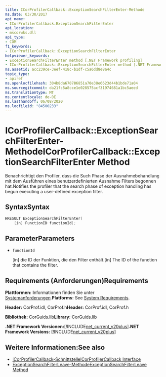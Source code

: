 ```yaml
---
title: ICorProfilerCallback::ExceptionSearchFilterEnter-Methode
ms.date: 03/30/2017
api_name:
- ICorProfilerCallback.ExceptionSearchFilterEnter
api_location:
- mscorwks.dll
api_type:
- COM
f1_keywords:
- ICorProfilerCallback::ExceptionSearchFilterEnter
helpviewer_keywords:
- ExceptionSearchFilterEnter method [.NET Framework profiling]
- ICorProfilerCallback::ExceptionSearchFilterEnter method [.NET Framework profiling]
ms.assetid: acc239ce-3eef-418c-b1df-c5a6dd8e8a4c
topic_type:
- apiref
ms.openlocfilehash: 304b8da670786851a70e38e6623d44b1bde71a04
ms.sourcegitcommit: da21fc5a8cce1e028575acf31974681a1bc5aeed
ms.translationtype: MT
ms.contentlocale: de-DE
ms.lasthandoff: 06/08/2020
ms.locfileid: "84500233"
---
```

# <a name="icorprofilercallbackexceptionsearchfilterenter-method"></a><span data-ttu-id="7690b-102">ICorProfilerCallback::ExceptionSearchFilterEnter-Methode</span><span class="sxs-lookup"><span data-stu-id="7690b-102">ICorProfilerCallback::ExceptionSearchFilterEnter Method</span></span>
<span data-ttu-id="7690b-103">Benachrichtigt den Profiler, dass die Such Phase der Ausnahmebehandlung mit dem Ausführen eines benutzerdefinierten Ausnahme Filters begonnen hat.</span><span class="sxs-lookup"><span data-stu-id="7690b-103">Notifies the profiler that the search phase of exception handling has begun executing a user-defined exception filter.</span></span>  
  
## <a name="syntax"></a><span data-ttu-id="7690b-104">Syntax</span><span class="sxs-lookup"><span data-stu-id="7690b-104">Syntax</span></span>  
  
```cpp  
HRESULT ExceptionSearchFilterEnter(  
    [in] FunctionID functionId);  
```  
  
## <a name="parameters"></a><span data-ttu-id="7690b-105">Parameter</span><span class="sxs-lookup"><span data-stu-id="7690b-105">Parameters</span></span>

- `functionId`

  <span data-ttu-id="7690b-106">\[in] die ID der Funktion, die den Filter enthält.</span><span class="sxs-lookup"><span data-stu-id="7690b-106">\[in] The ID of the function that contains the filter.</span></span>

## <a name="requirements"></a><span data-ttu-id="7690b-107">Requirements (Anforderungen)</span><span class="sxs-lookup"><span data-stu-id="7690b-107">Requirements</span></span>  
 <span data-ttu-id="7690b-108">**Plattformen:** Informationen finden Sie unter [Systemanforderungen](../../get-started/system-requirements.md).</span><span class="sxs-lookup"><span data-stu-id="7690b-108">**Platforms:** See [System Requirements](../../get-started/system-requirements.md).</span></span>  
  
 <span data-ttu-id="7690b-109">**Header:** CorProf.idl, CorProf.h</span><span class="sxs-lookup"><span data-stu-id="7690b-109">**Header:** CorProf.idl, CorProf.h</span></span>  
  
 <span data-ttu-id="7690b-110">**Bibliothek:** CorGuids.lib</span><span class="sxs-lookup"><span data-stu-id="7690b-110">**Library:** CorGuids.lib</span></span>  
  
 <span data-ttu-id="7690b-111">**.NET Framework Versionen:**[!INCLUDE[net_current_v20plus](../../../../includes/net-current-v20plus-md.md)]</span><span class="sxs-lookup"><span data-stu-id="7690b-111">**.NET Framework Versions:** [!INCLUDE[net_current_v20plus](../../../../includes/net-current-v20plus-md.md)]</span></span>  
  
## <a name="see-also"></a><span data-ttu-id="7690b-112">Weitere Informationen:</span><span class="sxs-lookup"><span data-stu-id="7690b-112">See also</span></span>

- [<span data-ttu-id="7690b-113">ICorProfilerCallback-Schnittstelle</span><span class="sxs-lookup"><span data-stu-id="7690b-113">ICorProfilerCallback Interface</span></span>](icorprofilercallback-interface.md)
- [<span data-ttu-id="7690b-114">ExceptionSearchFilterLeave-Methode</span><span class="sxs-lookup"><span data-stu-id="7690b-114">ExceptionSearchFilterLeave Method</span></span>](icorprofilercallback-exceptionsearchfilterleave-method.md)
